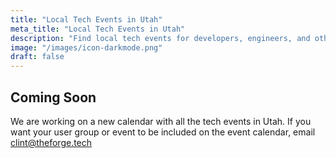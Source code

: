 ```yaml
---
title: "Local Tech Events in Utah"
meta_title: "Local Tech Events in Utah"
description: "Find local tech events for developers, engineers, and other technologists"
image: "/images/icon-darkmode.png"
draft: false
---
```


## Coming Soon

We are working on a new calendar with all the tech events in Utah. If you want your user group or event to be included on the event calendar, email clint@theforge.tech




